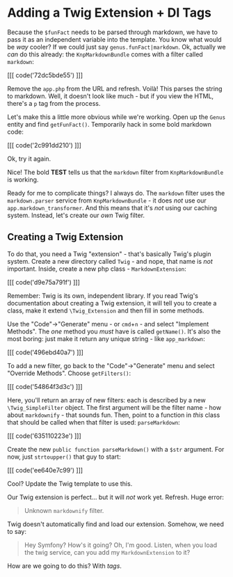 # Adding a Twig Extension + DI Tags

Because the `$funFact` needs to be parsed through markdown, we have to pass it as
an independent variable into the template. You know what would be *way* cooler? If
we could just say `genus.funFact|markdown`. Ok, actually we *can* do this already:
the `KnpMarkdownBundle` comes with a filter called `markdown`:

[[[ code('72dc5bde55') ]]]

Remove the `app.php` from the URL and refresh. Voilà! This parses the string
to markdown. Well, it doesn't look like much - but if you view the HTML,
there's a `p` tag from the process.

Let's make this a little more obvious while we're working. Open up the `Genus` entity
and find `getFunFact()`. Temporarily hack in some bold markdown code:

[[[ code('2c991dd210') ]]]

Ok, try it again.

Nice! The bold **TEST** tells us that the `markdown` filter from `KnpMarkdownBundle`
is working.

Ready for me to complicate things? I always do. The `markdown` filter uses the
`markdown.parser` service from `KnpMarkdownBundle` - it does *not* use our `app.markdown_transformer`.
And this means that it's *not* using our caching system. Instead, let's create
our *own* Twig filter.

## Creating a Twig Extension

To do that, you need a Twig "extension" - that's basically Twig's plugin system.
Create a new directory called `Twig` - and nope, that name is *not* important. Inside,
create a new php class - `MarkdownExtension`:

[[[ code('d9e75a791f') ]]]

Remember: Twig is its own, independent library. If you read Twig's documentation about
creating a Twig extension, it will tell you to create a class, make it extend
`\Twig_Extension` and then fill in some methods.

Use the "Code"->"Generate" menu - or `cmd`+`n` - and select "Implement Methods".
The *one* method you *must* have is called `getName()`. It's also the most boring:
just make it return any unique string - like `app_markdown`:

[[[ code('496ebd40a7') ]]]

To add a new filter, go back to the "Code"->"Generate" menu and select "Override Methods".
Choose `getFilters()`:

[[[ code('54864f3d3c') ]]]

Here, you'll return an array of new filters: each is described by a new `\Twig_SimpleFilter`
object. The first argument will be the filter name - how about `markdownify` - that
sounds fun. Then, point to a function in *this* class that should be called when that filter
is used: `parseMarkdown`:

[[[ code('635110223e') ]]]

Create the new `public function parseMarkdown()` with a `$str` argument. For now,
just `strtoupper()` that guy to start:

[[[ code('ee640e7c99') ]]]

Cool? Update the Twig template to use this.

Our Twig extension is perfect... but it will *not* work yet. Refresh. Huge error:

> Unknown `markdownify` filter.

Twig doesn't automatically find and load our extension. Somehow, we need to say:

> Hey Symfony? How's it going? Oh, I'm good. Listen, when you load the
  twig service, can you add my `MarkdownExtension` to it?

How are we going to do this? With *tags*.

